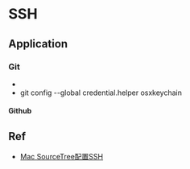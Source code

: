 # SSH

## 

## Application

### Git
- 
- git config --global credential.helper osxkeychain
#### Github

## Ref
- [Mac SourceTree配置SSH](https://www.jianshu.com/p/38dc5490080f)